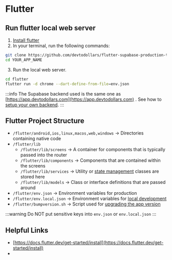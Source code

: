 # Flutter

## Run flutter local web server

1. [Install flutter](https://docs.flutter.dev/get-started/install)
2. In your terminal, run the following commands:

```bash
git clone https://github.com/devtodollars/flutter-supabase-production-template.git YOUR_APP_NAME
cd YOUR_APP_NAME
```

3. Run the local web server.

```bash
cd flutter
flutter run -d chrome --dart-define-from-file=env.json
```

:::info
The Supabase backend used is the same one as [https://app.devtodollars.com](https://app.devtodollars.com) . See how to [setup your own backend](../supabase/README.md).
:::

## Flutter Project Structure

* `/flutter/android,ios,linux,macos,web,windows` -> Directories containing native code
* `/flutter/lib`
  * `/flutter/lib/screens` -> A container for components that is typically passed into the router
  * `/flutter/lib/components` -> Components that are contained within the screens
  * `/flutter/lib/services` -> Utility or [state management](misc/state-management.md) classes are stored here
  * `/flutter/lib/models` -> Class or interface definitions that are passed around
* `/flutter/env.json` -> Environment variables for production
* `/flutter/env.local.json` -> Environment variables for [local development](../supabase/supabase-local-development.md)
* `/flutter/bumpversion.sh` -> Script used for [upgrading the app version](release.md)

:::warning
Do NOT put sensitive keys into `env.json` or `env.local.json`
:::

## Helpful Links
* [https://docs.flutter.dev/get-started/install](https://docs.flutter.dev/get-started/install)
* 
